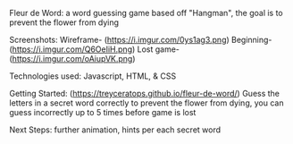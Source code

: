 Fleur de Word: a word guessing game based off "Hangman", the goal is to prevent the flower from dying 

Screenshots: 
Wireframe- (https://i.imgur.com/0ys1ag3.png)
Beginning- (https://i.imgur.com/Q6OeIiH.png)
Lost game- (https://i.imgur.com/oAiupVK.png)

Technologies used: Javascript, HTML, & CSS

Getting Started: (https://treyceratops.github.io/fleur-de-word/)
    Guess the letters in a secret word correctly to prevent the flower from dying, you can guess incorrectly up to 5 times before game is lost

Next Steps: further animation, hints per each secret word